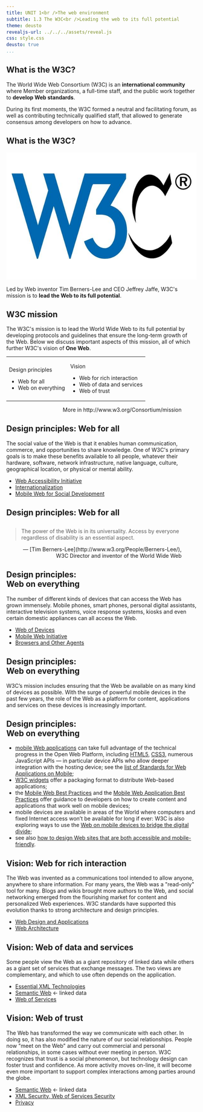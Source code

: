 ```yaml
---
title: UNIT 1<br />The web environment
subtitle: 1.3 The W3C<br />Leading the web to its full potential
theme: deusto
revealjs-url: ../../../assets/reveal.js
css: style.css
deusto: true
...
```


## What is the W3C?

The World Wide Web Consortium (W3C) is an **international community** where Member organizations, a full-time staff, and the public work together to **develop Web standards**. 

During its first moments, the W3C formed a neutral and facilitating forum, as well as contributing technically qualified staff, that allowed to generate consensus among developers on how to advance. 

## What is the W3C?

![](img/w3c.jpg)

Led by Web inventor Tim Berners-Lee and CEO Jeffrey Jaffe, W3C's mission is to **lead the Web to its full potential**. 

## W3C mission

The W3C's mission is to lead the World Wide Web to its full potential by developing protocols and guidelines that ensure the long-term growth of the Web. Below we discuss important aspects of this mission, all of which further W3C's vision of **One Web**.

<table class="smaller"><tr><td> 

Design principles

- Web for all
- Web on everything

</td><td>

Vision

- Web for rich interaction
- Web of data and services
- Web of trust

</td></tr></table>

<figure style="text-align:right;"><figcaption>More in http://www.w3.org/Consortium/mission</figcaption></figure>

## Design principles: Web for all

<div class="small">
The social value of the Web is that it enables human communication, commerce, and opportunities to share knowledge. One of W3C's primary goals is to make these benefits available to all people, whatever their hardware, software, network infrastructure, native language, culture, geographical location, or physical or mental ability. 
</div>

- [Web Accessibility Initiative](http://www.w3.org/WAI/)
- [Internationalization](http://www.w3.org/International/)
- [Mobile Web for Social Development](http://www.w3.org/2008/MW4D/)

## Design principles: Web for all

<blockquote style="margin-top:2em;">
    <p>The power of the Web is in its universality. Access by everyone regardless of disability is an essential aspect.</p>
</blockquote>

<figure style="text-align:right;"><figcaption>&mdash; [Tim Berners-Lee](http://www.w3.org/People/Berners-Lee/), W3C Director and inventor of the World Wide Web
</figcaption></figure>

## Design principles: <br />Web on everything

The number of different kinds of devices that can access the Web has grown immensely. Mobile phones, smart phones, personal digital assistants, interactive television systems, voice response systems, kiosks and even certain domestic appliances can all access the Web. 

- [Web of Devices](http://www.w3.org/standards/webofdevices/)
- [Mobile Web Initiative](http://www.w3.org/Mobile/)
- [Browsers and Other Agents](http://www.w3.org/standards/agents/Overview.html)

## Design principles: <br />Web on everything

W3C’s mission includes ensuring that the Web be available on as many kind of devices as possible. With the surge of powerful mobile devices in the past few years, the role of the Web as a platform for content, applications and services on these devices is increasingly important.

## Design principles: <br />Web on everything

<div class="smaller">

- [mobile Web applications](http://www.w3.org/standards/techs/mobileapp) can take full advantage of the technical progress in the Open Web Platform, including [HTML5](http://www.w3.org/standards/techs/html), [CSS3](http://www.w3.org/standards/techs/css), numerous JavaScript APIs — in particular device APIs who allow deeper integration with the hosting device; see the [list of Standards for Web Applications on Mobile](http://www.w3.org/Mobile/mobile-web-app-state/);
- [W3C widgets](http://www.w3.org/standards/techs/widgets) offer a packaging format to distribute Web-based applications;
- <span class="fragment highlighted">the [Mobile Web Best Practices](http://www.w3.org/TR/mobile-bp) and the [Mobile Web Application Best Practices](http://www.w3.org/TR/mwabp) offer guidance to developers on how to create content and applications that work well on mobile devices;</span>
- <span class="fragment highlighted">mobile devices are available in areas of the World where computers and fixed Internet access won’t be available for long if ever: W3C is also exploring ways to use the [Web on mobile devices to bridge the digital divide](http://www.w3.org/2008/MW4D/);</span>
- see also [how to design Web sites that are both accessible and mobile-friendly](http://www.w3.org/WAI/mobile/).

</div>

## Vision: Web for rich interaction

<div class="small">
The Web was invented as a communications tool intended to allow anyone, anywhere to share information. For many years, the Web was a "read-only" tool for many. Blogs and wikis brought more authors to the Web, and social networking emerged from the flourishing market for content and personalized Web experiences. W3C standards have supported this evolution thanks to strong architecture and design principles. 
</div>

- [Web Design and Applications](http://www.w3.org/standards/webdesign/)
- [Web Architecture](http://www.w3.org/standards/webarch/)

## Vision: Web of data and services

Some people view the Web as a giant repository of linked data while others as a giant set of services that exchange messages. The two views are complementary, and which to use often depends on the application. 

- [Essential XML Technologies](http://www.w3.org/standards/xml/)
- [Semantic Web](http://www.w3.org/standards/semanticweb/) <span class="fragment">&larr; linked data</span>
- [Web of Services](http://www.w3.org/standards/webofservices/)

## Vision: Web of trust

<div class="small">
The Web has transformed the way we communicate with each other. In doing so, it has also modified the nature of our social relationships. People now "meet on the Web" and carry out commercial and personal relationships, in some cases without ever meeting in person. W3C recognizes that trust is a social phenomenon, but technology design can foster trust and confidence. As more activity moves on-line, it will become even more important to support complex interactions among parties around the globe. 
</div>

- [Semantic Web](http://www.w3.org/standards/semanticweb/) <span class="fragment">&larr; linked data</span>
- [XML Security, Web of Services Security](http://www.w3.org/standards/xml/security)
- [Privacy](http://www.w3.org/standards/webdesign/privacy)
